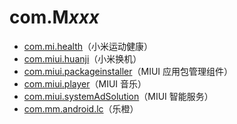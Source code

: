 # com.M*xxx*

- [com.mi.health](./com.mi.health/readme.md)（小米运动健康）
- [com.miui.huanji](./com.miui.huanji/readme.md)（小米换机）
- [com.miui.packageinstaller](./com.miui.packageinstaller/readme.md)（MIUI 应用包管理组件）
- [com.miui.player](./com.miui.player/readme.md)（MIUI 音乐）
- [com.miui.systemAdSolution](./com.miui.systemAdSolution/readme.md)（MIUI 智能服务）
- [com.mm.android.lc](./com.mm.android.lc/readme.md)（乐橙）